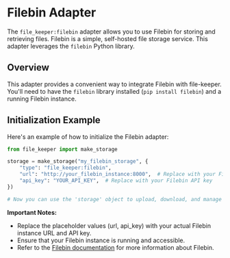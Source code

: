 # Filebin Adapter

The `file_keeper:filebin` adapter allows you to use Filebin for storing and retrieving files. Filebin is a simple, self-hosted file storage service. This adapter leverages the `filebin` Python library.

## Overview

This adapter provides a convenient way to integrate Filebin with file-keeper. You'll need to have the `filebin` library installed (`pip install filebin`) and a running Filebin instance.

## Initialization Example

Here's an example of how to initialize the Filebin adapter:

```python
from file_keeper import make_storage

storage = make_storage("my_filebin_storage", {
    "type": "file_keeper:filebin",
    "url": "http://your_filebin_instance:8000",  # Replace with your Filebin instance URL
    "api_key": "YOUR_API_KEY",  # Replace with your Filebin API key
})

# Now you can use the 'storage' object to upload, download, and manage files.
```

**Important Notes:**

*   Replace the placeholder values (url, api\_key) with your actual Filebin instance URL and API key.
*   Ensure that your Filebin instance is running and accessible.
*   Refer to the [Filebin documentation](https://filebin.readthedocs.io/) for more information about Filebin.
